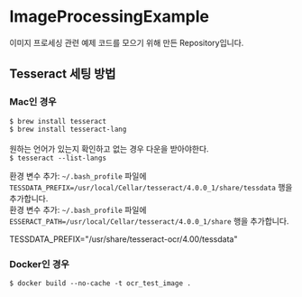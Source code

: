 # ImageProcessingExample
이미지 프로세싱 관련 예제 코드를 모으기 위해 만든 Repository입니다.

## Tesseract 세팅 방법
### Mac인 경우
```$ brew install tesseract```<br>
```$ brew install tesseract-lang```<br><br>
원하는 언어가 있는지 확인하고 없는 경우 다운을 받아야한다.<br>
```$ tesseract --list-langs```<br>

환경 변수 추가: ```~/.bash_profile``` 파일에 ```TESSDATA_PREFIX=/usr/local/Cellar/tesseract/4.0.0_1/share/tessdata``` 행을 추가합니다.<br>
환경 변수 추가: ```~/.bash_profile``` 파일에 ```ESSERACT_PATH=/usr/local/Cellar/tesseract/4.0.0_1/share``` 행을 추가합니다.<br>

TESSDATA_PREFIX="/usr/share/tesseract-ocr/4.00/tessdata"

### Docker인 경우
```$ docker build --no-cache -t ocr_test_image .```